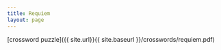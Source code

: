 ```yaml
---
title: Requiem
layout: page
---
```


[crossword puzzle]({{ site.url}}{{ site.baseurl }}/crosswords/requiem.pdf)

